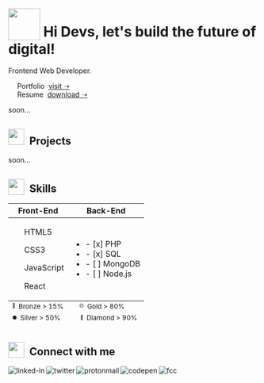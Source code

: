 <!-- # <sub><img src = "https://i.postimg.cc/dtLRKm2z/robot2.gif" width = 100px></sub> Hi Devs, let's build the future of digital! -->
# <sub><img src = "https://i.postimg.cc/hvFNn3kt/rocket2.gif" width = 64px></sub> Hi Devs, let's build the future of digital!
<!-- # <sub><img src = "https://i.postimg.cc/85QQ8Qys/earth.gif" width = 64px></sub> Hi Devs, let's build the future of digital!  -->
<!-- # <sub><img src = "https://i.postimg.cc/9fv4v05T/planets.gif" width = 150px></sub> Hi Devs, let's build the future of digital!  -->


Frontend Web Developer. <br>

&emsp; Portfolio&nbsp; [visit &#10141;](https://www.linkedin.com/in/cosmin-moldovan/) <br>
&emsp; Resume&nbsp; [download &#10141;](https://www.linkedin.com/in/cosmin-moldovan/) <br>

soon...
<!-- 🖥️ -->
##  <img src = "https://s9.gifyu.com/images/folder10d324063e782113.gif" width = 32px>&ensp;Projects

soon...
<!-- ⚔️ -->
<!-- ## <img src = "https://drive.google.com/uc?id=175YFQc64tSyE9GSMyLjjDAKj3Agh9031" width = 28px>&ensp;Skills -->
## <sub><img src = "https://i.postimg.cc/Vk7xDbQf/code.gif" width = 32px></sub>&ensp;Skills
<table>
  <thead>
    <tr>
      <th>Front-End</th>
      <th>Back-End</th>
    </tr>
  </thead>
  <tbody>
    <tr>
      <td>
        <p><sub><img src="https://i.postimg.cc/NMJmhpsz/gold-shield.png" width="16px"></sub>&ensp;HTML5</p>
          <p><sub><img src="https://i.postimg.cc/wMnNMMs5/silver-shield.png" width="16px"></sub>&ensp;CSS3</p>
          <p><sub><img src="https://i.postimg.cc/SRn8mCjN/bronze-shield.png" width="16px"></sub>&ensp;JavaScript</p>
         <p><sub><img src="https://i.postimg.cc/G2xr958X/diamond-shield.png" width="16px"></sub>&ensp;React</p>
      </td>
      <td>
        <ul>
          <li>- [x] PHP</li>
          <li>- [x] SQL</li>
          <li>- [ ] MongoDB</li>
          <li>- [ ] Node.js</li>
        </ul>
      </td>
    </tr>
  </tbody>
  <tfoot>
    <tr>
      <td colspan="2">
          <sup><sup><sub>🔴</sub></sup>&ensp;Bronze > 15%</sup></sup>&emsp;&emsp;<sup><sup><sub>🟡</sub></sup>&ensp;Gold > 80%</sup><br>
          <sup><sup><sub>⚫</sub></sup>&ensp;Silver > 50%</sup></sup>&emsp;&emsp;&ensp;<sup><sup><sub>🔵</sub></sup>&ensp;Diamond > 90%</sup>
      </td/>
    </tr>
  </tfoot>
</table>

<!-- 👥 -->
##  <sub><img src = "https://i.postimg.cc/k4f5Z7rm/chat.gif" width = 32px></sub>&ensp;Connect with me 

[<img align="left" alt="linked-in" src="https://img.shields.io/badge/linkedin-%230077B5.svg?&style=for-the-badge&logo=linkedin&logoColor=white" />](https://www.linkedin.com/in/cosmin-moldovan/)

[<img align="left" alt="twitter" src="https://img.shields.io/badge/twitter-%231DA1F2.svg?&style=for-the-badge&logo=twitter&logoColor=white" />](https://twitter.com/_cosminmoldovan)

[<img align="left" alt="protonmail" src="https://img.shields.io/badge/ProtonMail-8B89CC?style=for-the-badge&logo=protonmail&logoColor=white" />](mailto:cosmin.moldovan@prrotonmail.com)

[<img align="left" alt="codepen" src="https://img.shields.io/badge/Codepen-000000?style=for-the-badge&logo=codepen&logoColor=white" />](https://codepen.io/cosmin-moldovan)

[<img align="left" alt="fcc" src="https://img.shields.io/badge/free%20code%20camp-27273D?style=for-the-badge&logo=freecodecamp&logoColor=white" />](https://www.freecodecamp.org/cosmin-moldovan)
